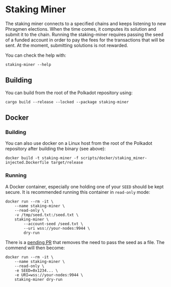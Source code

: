 # Staking Miner

The staking miner connects to a specified chains and keeps
listening to new Phragmen elections. When the time comes,
it computes its solution and submit it to the chain. Running
the staking-miner requires passing the seed of a funded
account in order to pay the fees for the transactions that
will be sent. At the moment, submitting solutions is not
rewarded.

You can check the help with:
```
staking-miner --help
```

## Building

You can build from the root of the Polkadot repository using:
```
cargo build --release --locked --package staking-miner
```

## Docker

### Building

You can also use docker on a Linux host from the root of the Polkadot repository after building the binary (see above):
```
docker build -t staking-miner -f scripts/docker/staking_miner-injected.Dockerfile target/release
```

### Running

A Docker container, especially one holding one of your `SEED` should be kept secure. It is recommended running this container in `read-only` mode:

```
docker run --rm -it \
    --name staking-miner \
    --read-only \
    -v /tmp/seed.txt:/seed.txt \
    staking-miner \
        --account-seed /seed.txt \
        --uri wss://your-nodes:9944 \
        dry-run
```

There is a [pending PR](https://github.com/paritytech/polkadot/pull/3680) that removes the need to pass the seed as a file. The commend will then become:
```
docker run --rm -it \
    --name staking-miner \
    --read-only \
    -e SEED=0x1234... \
    -e URI=wss://your-nodes:9944 \
    staking-miner dry-run
```
